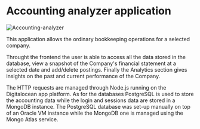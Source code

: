# Accounting analyzer application

![Accounting-analyzer](https://github.com/gmag95/personalpage/blob/main/public/img/screenshots/analyzer.png?raw=true)

This application allows the ordinary bookkeeping operations for a selected company.

Throught the frontend the user is able to access all the data stored in the database, view a snapshot of the Company's financial statement at a selected date and add/delete postings.  Finally the Analytics section gives insights on the past and current performance of the Company.

The HTTP requests are managed through Node.js running on the Digitalocean app platform. As for the databases PostgreSQL is used to store the accounting data while the login and sessions data are stored in a MongoDB instance. The PostgreSQL database was set-up manually on top of an Oracle VM instance while the MongoDB one is managed using the Mongo Atlas service.
